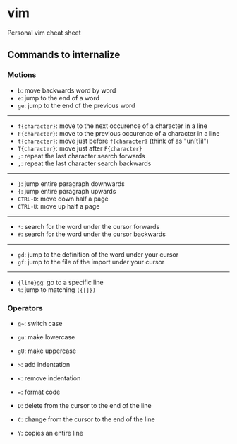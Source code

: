 # vim
Personal vim cheat sheet

## Commands to internalize

### Motions

- `b`: move backwards word by word
- `e`: jump to the end of a word
- `ge`: jump to the end of the previous word
<hr />

- `f{character}`: move to the next occurence of a character in a line
- `F{character}`: move to the previous occurence of a character in a line
- `t{character}`: move just before `f{character}` (think of as "un[t]il")
- `T{character}`: move just after `F{character}`
- `;`: repeat the last character search forwards
- `,`: repeat the last character search backwards
<hr />

- `}`: jump entire paragraph downwards
- `{`: jump entire paragraph upwards
- `CTRL-D`: move down half a page
- `CTRL-U`: move up half a page
<hr />

- `*`: search for the word under the cursor forwards
- `#`: search for the word under the cursor backwards
<hr />

- `gd`: jump to the definition of the word under your cursor
- `gf`: jump to the file of the import under your cursor
<hr />

- `{line}gg`: go to a specific line
- `%`: jump to matching `({[]})`

### Operators

- `g~`: switch case
- `gu`: make lowercase
- `gU`: make uppercase
- `>`: add indentation
- `<`: remove indentation
- `=`: format code

- `D`: delete from the cursor to the end of the line
- `C`: change from the cursor to the end of the line
- `Y`: copies an entire line
